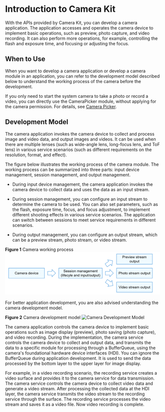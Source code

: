 # Introduction to Camera Kit
<!--Kit: Camera Kit-->
<!--Subsystem: Multimedia-->
<!--Owner: @qano-->
<!--Designer: @leo_ysl-->
<!--Tester: @xchaosioda-->
<!--Adviser: @zengyawen-->

With the APIs provided by Camera Kit, you can develop a camera application. The application accesses and operates the camera device to implement basic operations, such as preview, photo capture, and video recording. It can also perform more operations, for example, controlling the flash and exposure time, and focusing or adjusting the focus.

## When to Use

When you want to develop a camera application or develop a camera module in an application, you can refer to the development model described below to understand the working process of the camera before the development.

If you only need to start the system camera to take a photo or record a video, you can directly use the CameraPicker module, without applying for the camera permission. For details, see [Camera Picker](../../reference/apis-camera-kit/js-apis-cameraPicker.md).

## Development Model

The camera application invokes the camera device to collect and process image and video data, and output images and videos. It can be used when there are multiple lenses (such as wide-angle lens, long-focus lens, and ToF lens) in various service scenarios (such as different requirements on the resolution, format, and effect).

The figure below illustrates the working process of the camera module. The working process can be summarized into three parts: input device management, session management, and output management.

- During input device management, the camera application invokes the camera device to collect data and uses the data as an input stream.

- During session management, you can configure an input stream to determine the camera to be used. You can also set parameters, such as the flash, exposure time, focus, and focus adjustment, to implement different shooting effects in various service scenarios. The application can switch between sessions to meet service requirements in different scenarios.

- During output management, you can configure an output stream, which can be a preview stream, photo stream, or video stream.

**Figure 1** Camera working process 
![Camera Workflow](figures/camera-workflow.png)

For better application development, you are also advised understanding the camera development model.

**Figure 2** Camera development model 
![Camera Development Model](figures/camera-development-model.png)

The camera application controls the camera device to implement basic operations such as image display (preview), photo saving (photo capture), and video recording. During the implementation, the camera service controls the camera device to collect and output data, and transmits the data to a specific module for processing through a BufferQueue, using the camera's foundational hardware device interfaces (HDI). You can ignore the BufferQueue during application development. It is used to send the data processed by the bottom layer to the upper layer for image display.

For example, in a video recording scenario, the recording service creates a video surface and provides it to the camera service for data transmission. The camera service controls the camera device to collect video data and generate a video stream. After processing the collected data at the HDI layer, the camera service transmits the video stream to the recording service through the surface. The recording service processes the video stream and saves it as a video file. Now video recording is complete.



